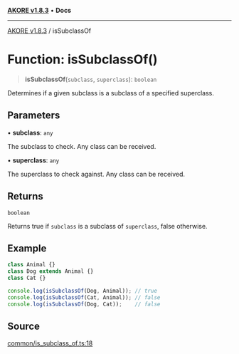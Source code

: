 [**AKORE v1.8.3**](../README.md) • **Docs**

***

[AKORE v1.8.3](../globals.md) / isSubclassOf

# Function: isSubclassOf()

> **isSubclassOf**(`subclass`, `superclass`): `boolean`

Determines if a given subclass is a subclass of a specified superclass.

## Parameters

• **subclass**: `any`

The subclass to check. Any class can be received.

• **superclass**: `any`

The superclass to check against. Any class can be received.

## Returns

`boolean`

Returns true if `subclass` is a subclass of `superclass`, false otherwise.

## Example

```ts
class Animal {}
class Dog extends Animal {}
class Cat {}

console.log(isSubclassOf(Dog, Animal)); // true
console.log(isSubclassOf(Cat, Animal)); // false
console.log(isSubclassOf(Dog, Cat));    // false
```

## Source

[common/is\_subclass\_of.ts:18](https://github.com/Pavez7274/akore//blob/9379e12b9c8fd6ab82cc6e06af5ef6733f206841/src/common/is_subclass_of.ts#L18)
